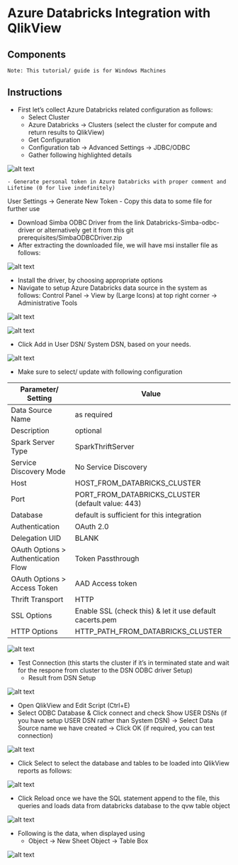 # Azure Databricks Integration with QlikView

## Components

```
Note: This tutorial/ guide is for Windows Machines 
```

## Instructions

- First let’s collect Azure Databricks related configuration as follows:
    - Select Cluster
    - Azure Databricks → Clusters (select the cluster for compute and return results to QlikView)
    - Get Configuration
    - Configuration tab → Advanced Settings → JDBC/ODBC
    - Gather following highlighted details

![alt text](https://github.com/balakreshnan/Samples2021/blob/main/adb/images/clusterConfig.png "Service Health")

    - Generate personal token in Azure Databricks with proper comment and Lifetime (0 for live indefinitely)
User Settings → Generate New Token
    - Copy this data to some file for further use

- Download Simba ODBC Driver from the link Databricks-Simba-odbc-driver or alternatively get it from this git prerequisites/SimbaODBCDriver.zip
- After extracting the downloaded file, we will have msi installer file as follows:

![alt text](https://github.com/balakreshnan/Samples2021/blob/main/adb/images/SimbaExtracted.png "Service Health")

- Install the driver, by choosing appropriate options
- Navigate to setup Azure Databricks data source in the system as follows:
Control Panel → View by (Large Icons) at top right corner → Administrative Tools

![alt text](https://github.com/balakreshnan/Samples2021/blob/main/adb/images/cp-admintools.png "Service Health")

![alt text](https://github.com/balakreshnan/Samples2021/blob/main/adb/images/datasources.png "Service Health")

- Click Add in User DSN/ System DSN, based on your needs.

![alt text](https://github.com/balakreshnan/Samples2021/blob/main/adb/images/create-dsn.png "Service Health")

- Make sure to select/ update with following configuration

| Parameter/ Setting                  | Value                                                    |
|-------------------------------------|----------------------------------------------------------|
| Data Source Name                    | as required                                              |
| Description                         | optional                                                 |
| Spark Server Type                   | SparkThriftServer                                        |
| Service Discovery Mode              | No Service Discovery                                     |
| Host                                | HOST_FROM_DATABRICKS_CLUSTER                             |
| Port                                | PORT_FROM_DATABRICKS_CLUSTER (default value: 443)        |
| Database                            | default is sufficient for this integration               |
| Authentication                      | OAuth 2.0                                                |
| Delegation UID                      | BLANK                                                    |
| OAuth Options > Authentication Flow | Token Passthrough                                        |
| OAuth Options > Access Token        | AAD Access token                                         |
| Thrift Transport                    | HTTP                                                     |
| SSL Options                         | Enable SSL (check this) & let it use default cacerts.pem |
| HTTP Options                        | HTTP_PATH_FROM_DATABRICKS_CLUSTER                        |

![alt text](https://github.com/balakreshnan/Samples2021/blob/main/adb/images/svc-oauthoptions.png "Service Health")

- Test Connection (this starts the cluster if it’s in terminated state and wait for the respone from cluster to the DSN ODBC driver Setup)
    - Result from DSN Setup

![alt text](https://github.com/balakreshnan/Samples2021/blob/main/adb/images/svc-dnssuccess.png "Service Health")

- Open QlikView and Edit Script (Ctrl+E)
- Select ODBC Database & Click connect and check Show USER DSNs (if you have setup USER DSN rather than System DSN) → Select Data Source name we have created → Click OK (if required, you can test connection)

![alt text](https://github.com/balakreshnan/Samples2021/blob/main/adb/images/svc-selectODBC.png "Service Health")

- Click Select to select the database and tables to be loaded into QlikView reports as follows:

![alt text](https://github.com/balakreshnan/Samples2021/blob/main/adb/images/svc-selectdataset.png "Service Health")

- Click Reload once we have the SQL statement append to the file, this queries and loads data from databricks database to the qvw table object

![alt text](https://github.com/balakreshnan/Samples2021/blob/main/adb/images/svc-appendedtofile.png "Service Health")

- Following is the data, when displayed using
    - Object → New Sheet Object → Table Box

![alt text](https://github.com/balakreshnan/Samples2021/blob/main/adb/images/svc-result.png "Service Health")